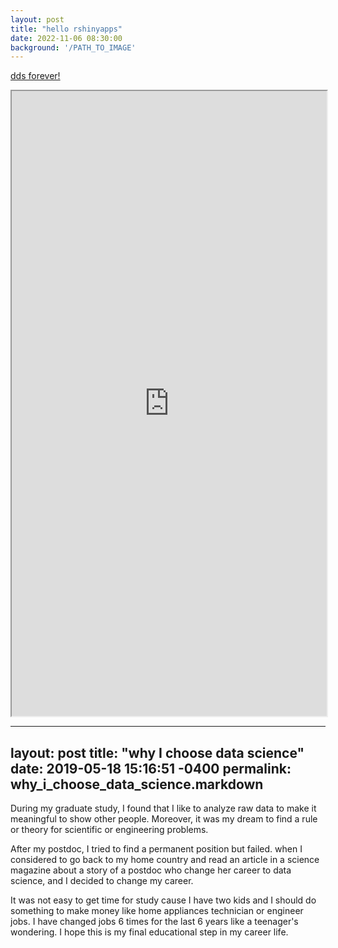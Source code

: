 ```yaml
---
layout: post
title: "hello rshinyapps"
date: 2022-11-06 08:30:00
background: '/PATH_TO_IMAGE'
---
```

<p><a href="https://6jv0lq-jason-yoon.shinyapps.io/project/"> dds forever! </a></p>

<iframe src="https://youtu.be/CyjqdaHZAIw" height="1000px" width="100%"></iframe>


---
layout: post
title:      "why I choose data science"
date:       2019-05-18 15:16:51 -0400
permalink:  why_i_choose_data_science.markdown
---


During my graduate study, I found that I like to analyze raw data to make it meaningful to show other people. Moreover, it was my dream to find a rule or theory for scientific or engineering problems.

After my postdoc, I tried to find a permanent position but failed. when I considered to go back to my home country and read an article in a science magazine about a story of a postdoc who change her career to data science, and I decided to change my career.

It was not easy to get time for study cause I have two kids and I should do something to make money like home appliances technician or engineer jobs. I have changed jobs 6 times for the last 6 years like a teenager's wondering.
I hope this is my final educational step in my career life.
